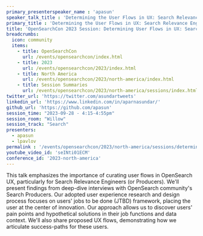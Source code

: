 ```yaml
---
primary_presenterspeaker_name : 'apasun'
speaker_talk_title : 'Determining the User Flows in UX: Search Relevance Engineer'
primary_title : 'Determining the User Flows in UX: Search Relevance Engineer'
title: 'OpenSearchCon 2023 Session: Determining User Flows in UX: Search Relevance Engineer'
breadcrumbs:
  icon: community
  items:
    - title: OpenSearchCon
      url: /events/opensearchcon/index.html
    - title: 2023
      url: /events/opensearchcon/2023/index.html
    - title: North America
      url: /events/opensearchcon/2023/north-america/index.html
    - title: Session Summaries
      url: /events/opensearchcon/2023/north-america/sessions/index.html
twitter_url: 'https://twitter.com/asundartweets'
linkedin_url: 'https://www.linkedin.com/in/aparnasundar/'
github_url: 'https://github.com/apasun'
session_time: "2023-09-28 - 4:15-4:55pm"
session_room: "Willow"
session_track: "Search"
presenters:
  - apasun
  - lpavlov
permalink : '/events/opensearchcon/2023/north-america/sessions/determining-the-user-flows-in-ux-search-relevance-engineer.html'
youtube_video_id: 'seINti01ECM'
conference_id: '2023-north-america'
---
```


This talk emphasizes the importance of curating user flows in OpenSearch UX, particularly for Search Relevance Engineers (or Producers). We'll present findings from deep-dive interviews with OpenSearch community's Search Producers. Our adopted user experience research and design process focuses on users' jobs to be done (JTBD) framework, placing the user at the center of innovation. Our approach allows us to discover users' pain points and hypothetical solutions in their job functions and data context. We'll also share proposed UX flows, demonstrating how we articulate success-paths for these users.
